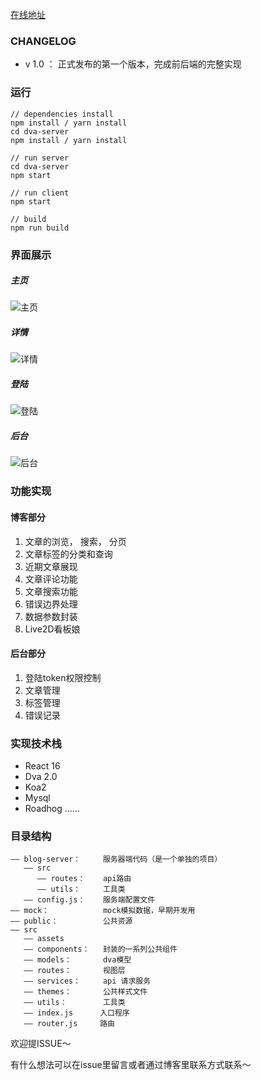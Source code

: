 [在线地址](http://geasscn.me) 

### CHANGELOG
+ v 1.0 ： 正式发布的第一个版本，完成前后端的完整实现

### 运行
```
// dependencies install
npm install / yarn install
cd dva-server
npm install / yarn install

// run server
cd dva-server
npm start

// run client
npm start

// build
npm run build
```
### 界面展示
##### 主页
![主页](http://p1wmhg5ee.bkt.clouddn.com/main.png)
##### 详情
![详情](http://p1wmhg5ee.bkt.clouddn.com/56FF3551-3CE5-4B55-9380-F7D4DA748218.png)
##### 登陆
![登陆](http://p1wmhg5ee.bkt.clouddn.com/63CC2D25-5A4C-411A-91D8-CCBF7C442603.png)
##### 后台
![后台](http://p1wmhg5ee.bkt.clouddn.com/592D8DB1-FF55-4504-8FAC-ABFC0C73A4BB.png)

### 功能实现
#### 博客部分
1. 文章的浏览， 搜索， 分页
2. 文章标签的分类和查询
3. 近期文章展现
4. 文章评论功能
5. 文章搜索功能
6. 错误边界处理
7. 数据参数封装
8. Live2D看板娘

#### 后台部分
1. 登陆token权限控制
2. 文章管理
3. 标签管理
4. 错误记录

### 实现技术栈
+ React 16
+ Dva 2.0
+ Koa2
+ Mysql
+ Roadhog
......

### 目录结构
```
—— blog-server：     服务器端代码（是一个单独的项目）
   —— src
      —— routes：    api路由
      —— utils：     工具类
   —— config.js：    服务端配置文件
—— mock：            mock模拟数据，早期开发用
—— public：          公共资源
—— src
   —— assets
   —— components：   封装的一系列公共组件
   —— models：       dva模型
   —— routes：       视图层
   —— services：     api 请求服务
   —— themes：       公共样式文件
   —— utils：        工具类
   —— index.js      入口程序
   —— router.js     路由
```

欢迎提ISSUE～

有什么想法可以在issue里留言或者通过博客里联系方式联系～
